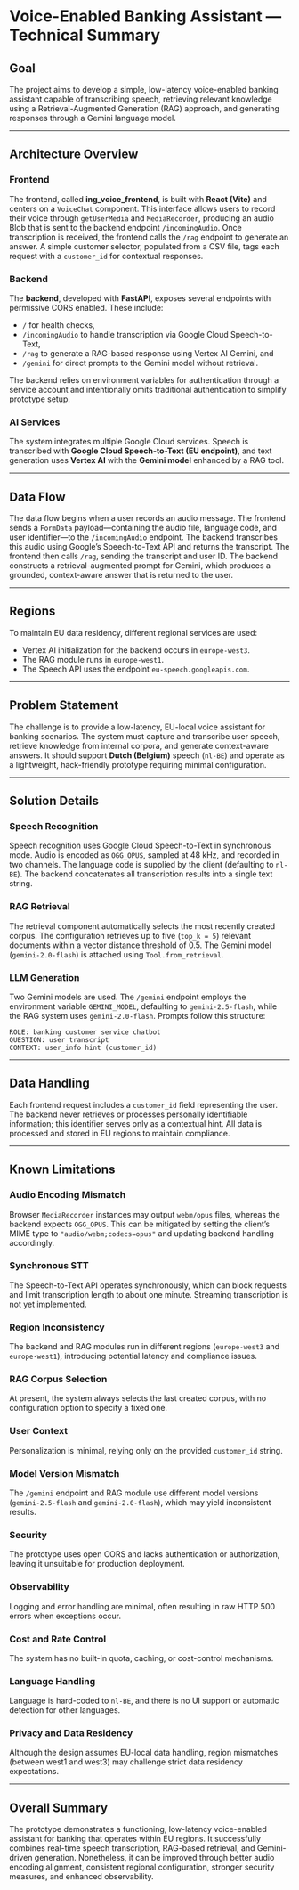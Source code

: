 # Voice-Enabled Banking Assistant — Technical Summary

## Goal

The project aims to develop a simple, low-latency voice-enabled banking assistant capable of transcribing speech, retrieving relevant knowledge using a Retrieval-Augmented Generation (RAG) approach, and generating responses through a Gemini language model.

---

## Architecture Overview

### Frontend

The frontend, called **ing_voice_frontend**, is built with **React (Vite)** and centers on a `VoiceChat` component. This interface allows users to record their voice through `getUserMedia` and `MediaRecorder`, producing an audio Blob that is sent to the backend endpoint `/incomingAudio`. Once transcription is received, the frontend calls the `/rag` endpoint to generate an answer. A simple customer selector, populated from a CSV file, tags each request with a `customer_id` for contextual responses.

### Backend

The **backend**, developed with **FastAPI**, exposes several endpoints with permissive CORS enabled. These include:
- `/` for health checks,  
- `/incomingAudio` to handle transcription via Google Cloud Speech-to-Text,  
- `/rag` to generate a RAG-based response using Vertex AI Gemini, and  
- `/gemini` for direct prompts to the Gemini model without retrieval.  

The backend relies on environment variables for authentication through a service account and intentionally omits traditional authentication to simplify prototype setup.

### AI Services

The system integrates multiple Google Cloud services. Speech is transcribed with **Google Cloud Speech-to-Text (EU endpoint)**, and text generation uses **Vertex AI** with the **Gemini model** enhanced by a RAG tool.

---

## Data Flow

The data flow begins when a user records an audio message. The frontend sends a `FormData` payload—containing the audio file, language code, and user identifier—to the `/incomingAudio` endpoint. The backend transcribes this audio using Google’s Speech-to-Text API and returns the transcript. The frontend then calls `/rag`, sending the transcript and user ID. The backend constructs a retrieval-augmented prompt for Gemini, which produces a grounded, context-aware answer that is returned to the user.

---

## Regions

To maintain EU data residency, different regional services are used:
- Vertex AI initialization for the backend occurs in `europe-west3`.
- The RAG module runs in `europe-west1`.
- The Speech API uses the endpoint `eu-speech.googleapis.com`.

---

## Problem Statement

The challenge is to provide a low-latency, EU-local voice assistant for banking scenarios. The system must capture and transcribe user speech, retrieve knowledge from internal corpora, and generate context-aware answers. It should support **Dutch (Belgium)** speech (`nl-BE`) and operate as a lightweight, hack-friendly prototype requiring minimal configuration.

---

## Solution Details

### Speech Recognition

Speech recognition uses Google Cloud Speech-to-Text in synchronous mode. Audio is encoded as `OGG_OPUS`, sampled at 48 kHz, and recorded in two channels. The language code is supplied by the client (defaulting to `nl-BE`). The backend concatenates all transcription results into a single text string.

### RAG Retrieval

The retrieval component automatically selects the most recently created corpus. The configuration retrieves up to five (`top_k = 5`) relevant documents within a vector distance threshold of 0.5. The Gemini model (`gemini-2.0-flash`) is attached using `Tool.from_retrieval`.

### LLM Generation

Two Gemini models are used. The `/gemini` endpoint employs the environment variable `GEMINI_MODEL`, defaulting to `gemini-2.5-flash`, while the RAG system uses `gemini-2.0-flash`. Prompts follow this structure:

```
ROLE: banking customer service chatbot
QUESTION: user transcript
CONTEXT: user_info hint (customer_id)
```

---

## Data Handling

Each frontend request includes a `customer_id` field representing the user. The backend never retrieves or processes personally identifiable information; this identifier serves only as a contextual hint. All data is processed and stored in EU regions to maintain compliance.

---

## Known Limitations

### Audio Encoding Mismatch

Browser `MediaRecorder` instances may output `webm/opus` files, whereas the backend expects `OGG_OPUS`. This can be mitigated by setting the client’s MIME type to `"audio/webm;codecs=opus"` and updating backend handling accordingly.

### Synchronous STT

The Speech-to-Text API operates synchronously, which can block requests and limit transcription length to about one minute. Streaming transcription is not yet implemented.

### Region Inconsistency

The backend and RAG modules run in different regions (`europe-west3` and `europe-west1`), introducing potential latency and compliance issues.

### RAG Corpus Selection

At present, the system always selects the last created corpus, with no configuration option to specify a fixed one.

### User Context

Personalization is minimal, relying only on the provided `customer_id` string.

### Model Version Mismatch

The `/gemini` endpoint and RAG module use different model versions (`gemini-2.5-flash` and `gemini-2.0-flash`), which may yield inconsistent results.

### Security

The prototype uses open CORS and lacks authentication or authorization, leaving it unsuitable for production deployment.

### Observability

Logging and error handling are minimal, often resulting in raw HTTP 500 errors when exceptions occur.

### Cost and Rate Control

The system has no built-in quota, caching, or cost-control mechanisms.

### Language Handling

Language is hard-coded to `nl-BE`, and there is no UI support or automatic detection for other languages.

### Privacy and Data Residency

Although the design assumes EU-local data handling, region mismatches (between west1 and west3) may challenge strict data residency expectations.

---

## Overall Summary

The prototype demonstrates a functioning, low-latency voice-enabled assistant for banking that operates within EU regions. It successfully combines real-time speech transcription, RAG-based retrieval, and Gemini-driven generation. Nonetheless, it can be improved through better audio encoding alignment, consistent regional configuration, stronger security measures, and enhanced observability.
